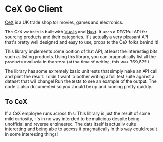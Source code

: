# CeX Go Client

[CeX](https://uk.webuy.com/) is a UK trade shop for movies, games and electronics.

The CeX website is built with [Vue.js](https://github.com/vuejs/vue) and [Nuxt](https://github.com/nuxt/nuxt.js). It
uses a RESTful API for sourcing products and their categories. It's actually a very pleasant API that's pretty well
designed and easy to use, props to the CeX folks behind it!

This library implements some portion of that API, at least the interesting bits such as listing products. Using this
library, you can pragmatically list all the products available in the store (at the time of writing, this was 369,625!)

The library has some extremely basic unit tests that simply make an API call and print the result. I didn't want to
bother writing a full test suite against a dataset that will change! Run the tests to see an example of the output. The
code is also documented so you should be up and running pretty quickly.

## To CeX

If a CeX employee runs across this: This library is just the result of some mild curiosity, it's in no way intended to
be malicious despite being unofficial and reverse engineered. The data itself is actually quite interesting and being
able to access it pragmatically in this way could result in some interesting things!
